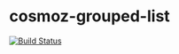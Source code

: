 cosmoz-grouped-list
====================

[![Build Status](https://travis-ci.org/Neovici/cosmoz-grouped-list.svg?branch=master)](https://travis-ci.org/Neovici/cosmoz-grouped-list)